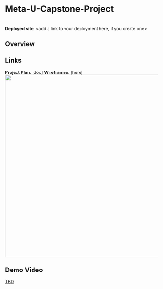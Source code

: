 # Meta-U-Capstone-Project
# <App Name Here>

**Deployed site**: <add a link to your deployment here, if you create one>

## Overview
<Add a quick description of your app here>


## Links
**Project Plan**: [doc]<add link to your project plan here>
**Wireframes**: [here]<add a link to wire frames>
<img src="OR_INSERT_INLINE_YOUR_WIREFRAME_IMAGE_URL" width=600>

<add any other links here as you work on your project>

## Demo Video
[TBD](<insert link in Week 9!>)

